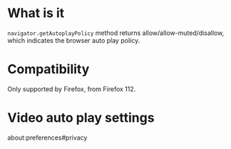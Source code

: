 # What is it
`navigator.getAutoplayPolicy` method returns allow/allow-muted/disallow, which indicates the browser auto play policy.

# Compatibility
Only supported by Firefox, from Firefox 112.

# Video auto play settings
about:preferences#privacy